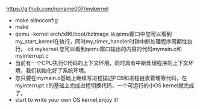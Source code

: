 

https://github.com/noname007/mykernel


- make allnoconfig
- make
- qemu -kernel arch/x86/boot/bzImage 从qemu窗口中您可以看到my_start_kernel在执行，同时my_timer_handler时钟中断处理程序周期性执行。
cd mykernel 您可以看到qemu窗口输出的内容的代码mymain.c和myinterrupt.c
- 当前有一个CPU执行C代码的上下文环境，同时具有中断处理程序的上下文环境，我们初始化好了系统环境。
- 您只要在mymain.c基础上继续写进程描述PCB和进程链表管理等代码，在myinterrupt.c的基础上完成进程切换代码，一个可运行的小OS kernel就完成了。
- start to write your own OS kernel,enjoy it!
